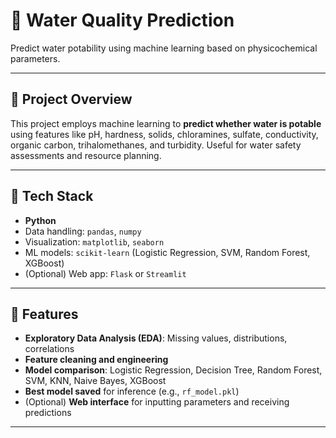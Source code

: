# 🌊 Water Quality Prediction

Predict water potability using machine learning based on physicochemical parameters.

---

## 🧩 Project Overview

This project employs machine learning to **predict whether water is potable** using features like pH, hardness, solids, chloramines, sulfate, conductivity, organic carbon, trihalomethanes, and turbidity. Useful for water safety assessments and resource planning.

---

## 🔧 Tech Stack

- **Python**  
- Data handling: `pandas`, `numpy`  
- Visualization: `matplotlib`, `seaborn`  
- ML models: `scikit-learn` (Logistic Regression, SVM, Random Forest, XGBoost)  
- (Optional) Web app: `Flask` or `Streamlit`

---

## 🚀 Features

- **Exploratory Data Analysis (EDA)**: Missing values, distributions, correlations
- **Feature cleaning and engineering**
- **Model comparison**: Logistic Regression, Decision Tree, Random Forest, SVM, KNN, Naive Bayes, XGBoost
- **Best model saved** for inference (e.g., `rf_model.pkl`)
- (Optional) **Web interface** for inputting parameters and receiving predictions

---

